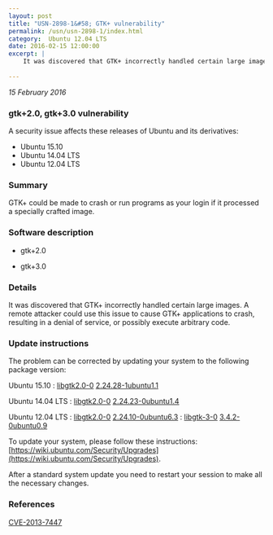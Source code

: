 ```yaml
---
layout: post
title: "USN-2898-1&#58; GTK+ vulnerability"
permalink: /usn/usn-2898-1/index.html
category:  Ubuntu 12.04 LTS
date: 2016-02-15 12:00:00
excerpt: |
    It was discovered that GTK+ incorrectly handled certain large images. A remote attacker could use this issue to cause GTK+ applications to crash, resulting in a denial of service, or possibly execute arbitrary code. 
    
--- 
```

 
 

*15 February 2016*

### gtk+2.0, gtk+3.0 vulnerability

A security issue affects these releases of Ubuntu and its derivatives:

* Ubuntu 15.10
* Ubuntu 14.04 LTS
* Ubuntu 12.04 LTS

### Summary

GTK+ could be made to crash or run programs as your login if it processed a specially crafted image.

### Software description

* gtk+2.0 

* gtk+3.0 

### Details

It was discovered that GTK+ incorrectly handled certain large images. A remote attacker could use this issue to cause GTK+ applications to crash, resulting in a denial of service, or possibly execute arbitrary code. 

### Update instructions

The problem can be corrected by updating your system to the following package version:

Ubuntu 15.10
 : [libgtk2.0-0](https://launchpad.net/ubuntu/+source/gtk+2.0) <span> [2.24.28-1ubuntu1.1](https://launchpad.net/ubuntu/+source/gtk+2.0/2.24.28-1ubuntu1.1) </span> 

Ubuntu 14.04 LTS
 : [libgtk2.0-0](https://launchpad.net/ubuntu/+source/gtk+2.0) <span> [2.24.23-0ubuntu1.4](https://launchpad.net/ubuntu/+source/gtk+2.0/2.24.23-0ubuntu1.4) </span> 

Ubuntu 12.04 LTS
 : [libgtk2.0-0](https://launchpad.net/ubuntu/+source/gtk+2.0) <span> [2.24.10-0ubuntu6.3](https://launchpad.net/ubuntu/+source/gtk+2.0/2.24.10-0ubuntu6.3) </span> 
 : [libgtk-3-0](https://launchpad.net/ubuntu/+source/gtk+3.0) <span> [3.4.2-0ubuntu0.9](https://launchpad.net/ubuntu/+source/gtk+3.0/3.4.2-0ubuntu0.9) </span> 

To update your system, please follow these instructions: [https://wiki.ubuntu.com/Security/Upgrades](https://wiki.ubuntu.com/Security/Upgrades).

After a standard system update you need to restart your session to make all the necessary changes. 

### References

 
 [CVE-2013-7447](http://people.ubuntu.com/~ubuntu-security/cve/CVE-2013-7447)
 

